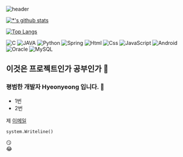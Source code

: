 ![header](https://capsule-render.vercel.app/api?type=waving&color=auto&height=300&section=header&text=지금까지이런깃허브는없었다&fontSize=50)

[![*'s github stats](https://github-readme-stats.vercel.app/api?username=CreateGabi)](https://github.com/CreateGabi)

[![Top Langs](https://github-readme-stats.vercel.app/api/top-langs/?username=CreateGabi)](https://github.com/CreateGabi/github-readme-stats)

![C](https://img.shields.io/badge/-C-123456?style=for-the-badge&logo=C&logoColor=black)
![JAVA](https://img.shields.io/badge/-JAVA-007396?style=for-the-badge&logo=Java&logoColor=ffffff)
![Python](https://img.shields.io/badge/Python-3776AB.svg?&style=for-the-badge&logo=Python&logoColor=white)
![Spring](https://img.shields.io/badge/-Spring-6DB33F?style=for-the-badge&logo=Spring&logoColor=white)
![Html](https://img.shields.io/badge/HTML5-E34F26.svg?&style=for-the-badge&logo=HTML5&logoColor=white)
![Css](https://img.shields.io/badge/CSS3-1572B6.svg?&style=for-the-badge&logo=CSS3&logoColor=white)
![JavaScript](https://img.shields.io/badge/JavaScriipt-F7DF1E.svg?&style=for-the-badge&logo=JavaScript&logoColor=black)
![Android](https://img.shields.io/badge/Android-3DDC84.svg?&style=for-the-badge&logo=Android&logoColor=black)
![Oracle](https://img.shields.io/badge/Oracle-f56c42?style=for-the-badge&logo=Oracle&logoColor=white)
![MySQL](https://img.shields.io/badge/MySQL-4290f5?style=for-the-badge&logo=MySQL&logoColor=white)


## 이것은 프로젝트인가 공부인가 :eyes:

### 평범한 개발자 Hyeonyeong 입니다. 👋
* 1번
* 2번

제 [이메일](https//www.naver.com)

```
system.Writeline()
```

:smirk: <br>
:joy:

